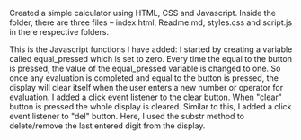 Created a simple calculator using HTML, CSS and Javascript.
Inside the folder, there are three files – index.html, Readme.md, styles.css and script.js in there respective folders.

This is the Javascript functions I have added: I started by creating a variable called equal_pressed which is set to zero. Every time the equal to the button is pressed, the value of the equal_pressed variable is changed to one. So once any evaluation is completed and equal to the button is pressed, the display will clear itself when the user enters a new number or operator for evaluation. I added a click event listener to the clear button. When "clear" button is pressed the whole display is cleared. Similar to this, I added a click event listener to "del" button. Here, I used the substr method to delete/remove the last entered digit from the display.
